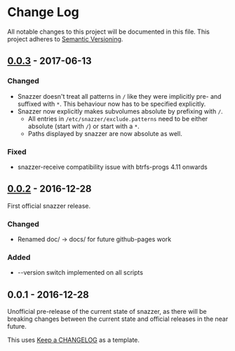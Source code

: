 # Change Log #
All notable changes to this project will be documented in this file.
This project adheres to [Semantic Versioning](http://semver.org/).

## [0.0.3] - 2017-06-13 ##
### Changed ###
- Snazzer doesn't treat all patterns in `/` like they were implicitly pre- and suffixed with `*`.
  This behaviour now has to be specified explicitly.
- Snazzer now explicitly makes subvolumes absolute by prefixing with `/`.
  - All entries in `/etc/snazzer/exclude.patterns` need to be either absolute
    (start with `/`) or start with a `*`.
  - Paths displayed by snazzer are now absolute as well.
### Fixed ###
- snazzer-receive compatibility issue with btrfs-progs 4.11 onwards

## [0.0.2] - 2016-12-28 ##
First official snazzer release.
### Changed ###
- Renamed doc/ -> docs/ for future github-pages work

### Added ###
- --version switch implemented on all scripts

## 0.0.1 - 2016-12-28 ##
Unofficial pre-release of the current state of snazzer, as there will be
breaking changes between the current state and official releases in the near future.



This uses [Keep a CHANGELOG](http://keepachangelog.com/) as a template.

[Unreleased]: https://github.com/csirac2/snazzer/compare/v0.0.3...HEAD
[0.0.2]: https://github.com/csirac2/snazzer/compare/v0.0.1...v0.0.2
[0.0.3]: https://github.com/csirac2/snazzer/compare/v0.0.2...v0.0.3
